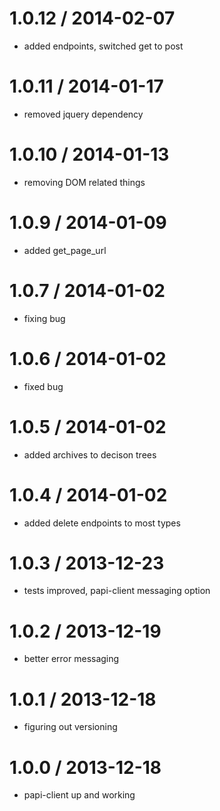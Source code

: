 
1.0.12 / 2014-02-07
===================
  - added endpoints, switched get to post


1.0.11 / 2014-01-17
===================
  - removed jquery dependency


1.0.10 / 2014-01-13
===================
  - removing DOM related things


1.0.9 / 2014-01-09
===================
  - added get_page_url

1.0.7 / 2014-01-02
===================
  - fixing bug

1.0.6 / 2014-01-02
===================
  - fixed bug

1.0.5 / 2014-01-02
===================
  - added archives to decison trees

1.0.4 / 2014-01-02
===================
  - added delete endpoints to most types

1.0.3 / 2013-12-23
===================
  - tests improved, papi-client messaging option

1.0.2 / 2013-12-19
===================
  - better error messaging

1.0.1 / 2013-12-18
===================
  - figuring out versioning

1.0.0 / 2013-12-18
===================
  - papi-client up and working


